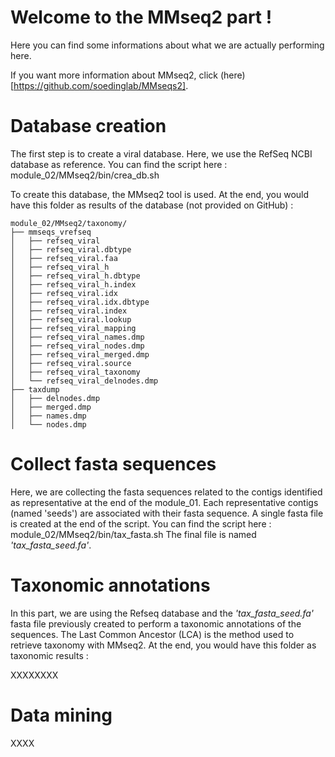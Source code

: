 # Welcome to the MMseq2 part !
Here you can find some informations about what we are actually performing here.

If you want more information about MMseq2, click (here)[https://github.com/soedinglab/MMseqs2].
# Database creation
The first step is to create a viral database. Here, we use the RefSeq NCBI database as reference. 
You can find the script here : module_02/MMseq2/bin/crea_db.sh

To create this database, the MMseq2 tool is used.
At the end, you would have this folder as results of the database (not provided on GitHub) :
```
module_02/MMseq2/taxonomy/
├── mmseqs_vrefseq
│   ├── refseq_viral
│   ├── refseq_viral.dbtype
│   ├── refseq_viral.faa
│   ├── refseq_viral_h
│   ├── refseq_viral_h.dbtype
│   ├── refseq_viral_h.index
│   ├── refseq_viral.idx
│   ├── refseq_viral.idx.dbtype
│   ├── refseq_viral.index
│   ├── refseq_viral.lookup
│   ├── refseq_viral_mapping
│   ├── refseq_viral_names.dmp
│   ├── refseq_viral_nodes.dmp
│   ├── refseq_viral_merged.dmp
│   ├── refseq_viral.source
│   ├── refseq_viral_taxonomy
│   └── refseq_viral_delnodes.dmp
├── taxdump
│   ├── delnodes.dmp
│   ├── merged.dmp
│   ├── names.dmp
│   └── nodes.dmp
```

# Collect fasta sequences
Here, we are collecting the fasta sequences related to the contigs identified as representative at the end of the module_01.
Each representative contigs (named 'seeds') are associated with their fasta sequence. A single fasta file is created at the end of the script.
You can find the script here : module_02/MMseq2/bin/tax_fasta.sh
The final file is named *'tax_fasta_seed.fa'*.

# Taxonomic annotations
In this part, we are using the Refseq database and the *'tax_fasta_seed.fa'* fasta file previously created to perform a taxonomic annotations of the sequences.
The Last Common Ancestor (LCA) is the method used to retrieve taxonomy with MMseq2.
At the end, you would have this folder as taxonomic results :

XXXXXXXX

# Data mining

XXXX


